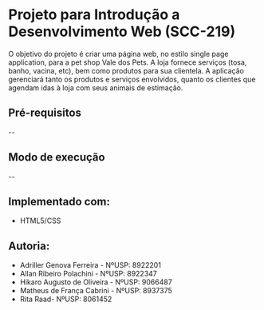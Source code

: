 # Projeto para Introdução a Desenvolvimento Web (SCC-219)

O objetivo do projeto é criar uma página web, no estilo single page application, para a pet shop Vale dos Pets. 
A loja fornece serviços (tosa, banho, vacina, etc), bem como produtos para sua clientela. 
A aplicação gerenciará tanto os produtos e serviços envolvidos, quanto os clientes que agendam idas à loja com seus animais de estimação.

## Pré-requisitos

--

## Modo de execução

--

## Implementado com:

* HTML5/CSS

## Autoria:

* Adriller Genova Ferreira - NºUSP: 8922201
* Allan Ribeiro Polachini - NºUSP: 8922347
* Hikaro Augusto de Oliveira - NºUSP: 9066487
* Matheus de França Cabrini - NºUSP: 8937375 
* Rita Raad- NºUSP: 8061452
